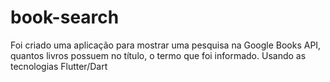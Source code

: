 # book-search
Foi criado uma aplicação para mostrar uma pesquisa na Google Books API, quantos livros possuem no título, o termo que foi informado.  Usando as tecnologias Flutter/Dart

